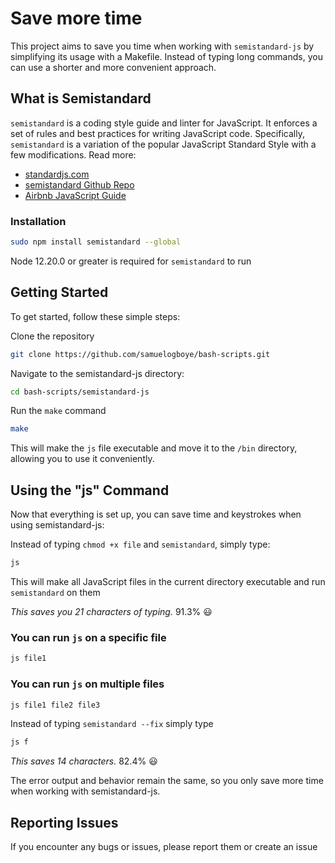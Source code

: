 # Save more time

This project aims to save you time when working with `semistandard-js` by simplifying its usage with a Makefile. Instead of typing long commands, you can use a shorter and more convenient approach.

## What is Semistandard
`semistandard` is a coding style guide and linter for JavaScript. It enforces a set of rules and best practices for writing JavaScript code. Specifically, `semistandard` is a variation of the popular JavaScript Standard Style with a few modifications.
Read more:
  - [standardjs.com](https://standardjs.com/rules.html)
  - [semistandard Github Repo](https://github.com/standard/semistandard)
  - [Airbnb JavaScript Guide](https://github.com/airbnb/javascript)
### Installation
```bash
sudo npm install semistandard --global
```
Node 12.20.0 or greater is required for `semistandard` to run

## Getting Started

To get started, follow these simple steps:

Clone the repository

```bash
git clone https://github.com/samuelogboye/bash-scripts.git
```

Navigate to the semistandard-js directory:

```bash
cd bash-scripts/semistandard-js
```

Run the `make` command
```bash
make
```

This will make the `js` file executable and move it to the `/bin` directory, allowing you to use it conveniently.


## Using the "js" Command

Now that everything is set up, you can save time and keystrokes when using semistandard-js:

Instead of typing `chmod +x file` and `semistandard`, simply type:

```bash
js
```
This will make all JavaScript files in the current directory executable and run `semistandard` on them

*This saves you 21 characters of typing.* 91.3% :smiley:

### You can run `js` on a specific file

```bash
js file1
```

### You can run `js` on multiple files

```bash
js file1 file2 file3
```

Instead of typing `semistandard --fix` simply type

```bash
js f
```

*This saves 14 characters.* 82.4% :smiley:


The error output and behavior remain the same, so you only save more time when working with semistandard-js.


## Reporting Issues

If you encounter any bugs or issues, please report them or create an issue
